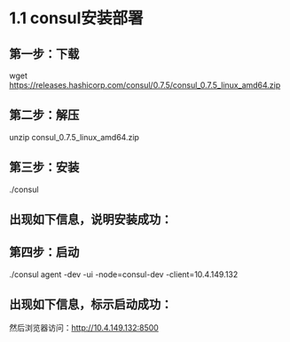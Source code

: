 # 1.1	consul安装部署
## 第一步：下载
wget https://releases.hashicorp.com/consul/0.7.5/consul_0.7.5_linux_amd64.zip
## 第二步：解压
unzip consul_0.7.5_linux_amd64.zip
## 第三步：安装
./consul
## 出现如下信息，说明安装成功：
 
## 第四步：启动
./consul agent -dev -ui -node=consul-dev -client=10.4.149.132
## 出现如下信息，标示启动成功：
 
然后浏览器访问：http://10.4.149.132:8500
 
